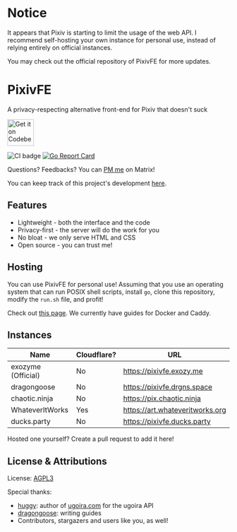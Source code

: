 # Notice

It appears that Pixiv is starting to limit the usage of the web API.
I recommend self-hosting your own instance for personal use, instead of relying entirely on official instances.

You may check out the official repository of PixivFE for more updates.

# PixivFE

A privacy-respecting alternative front-end for Pixiv that doesn't suck

<p>
<a href="https://codeberg.org/vnpower/pixivfe">
<img alt="Get it on Codeberg" src="https://get-it-on.codeberg.org/get-it-on-blue-on-white.png" height="60">
</a>
</p>

![CI badge](https://ci.codeberg.org/api/badges/12556/status.svg)
[![Go Report Card](https://goreportcard.com/badge/codeberg.org/vnpower/pixivfe)](https://goreportcard.com/report/codeberg.org/vnpower/pixivfe)

Questions? Feedbacks? You can [PM me](https://matrix.to/#/@vnpower:eientei.org) on
Matrix!

You can keep track of this project's development
[here](https://codeberg.org/VnPower/pixivfe/projects/3481).

## Features

- Lightweight - both the interface and the code
- Privacy-first - the server will do the work for you
- No bloat - we only serve HTML and CSS
- Open source - you can trust me!

## Hosting

You can use PixivFE for personal use! Assuming that you use an operating system that can run POSIX shell scripts, install `go`, clone this repository, modify the `run.sh` file, and profit!

Check out [this page](https://codeberg.org/VnPower/pixivfe/wiki/Hosting). We
currently have guides for Docker and Caddy.

## Instances

| Name               | Cloudflare? | URL                             |
|--------------------|-------------|---------------------------------|
| exozyme (Official) | No          | https://pixivfe.exozy.me        |
| dragongoose        | No          | https://pixivfe.drgns.space     |
| chaotic.ninja      | No          | https://pix.chaotic.ninja       |
| WhateverItWorks    | Yes         | https://art.whateveritworks.org |
| ducks.party        | No          | https://pixivfe.ducks.party     |

Hosted one yourself? Create a pull request to add it here!

## License & Attributions

License: [AGPL3](https://www.gnu.org/licenses/agpl-3.0.txt)

Special thanks:
- [huggy](https://huggy.moe): author of [ugoira.com](https://ugoira.com) for the ugoira API
- [dragongoose](https://drgns.space): writing guides
- Contributors, stargazers and users like you, as well! 

